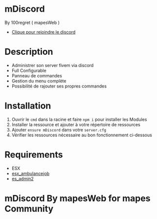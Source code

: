 # mDiscord

By 100regret ( mapesWeb )

- [Clique pour rejoindre le discord](https://discord.gg/mapesWeb)



# Description

- Administrer son server fivem via discord
- Full Configurable
- Panneau de commandes
- Gestion du menu complète
- Possibilité de rajouter ses propres commandes

# Installation

1. Ouvrir le `cmd` dans la racine et faire `npm i` pour installer les Modules
2. Installer la ressource et ajouter à votre répertoire de ressources
3. Ajouter `ensure mDiscord` dans votre `server.cfg`
4. Vérifier les ressources nécessaire au bon fonctionnement ci-dessous


# Requirements

- ESX
- [esx_ambulancejob](https://github.com/cedricalpatch/fxserver-esx_ambulancejob)
- [es_admin2](https://github.com/NayteeDev/es_admin2)


# mDiscord By mapesWeb for mapes Community



